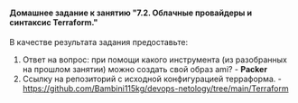 #### Домашнее задание к занятию "7.2. Облачные провайдеры и синтаксис Terraform."

В качестве результата задания предоставьте:

1. Ответ на вопрос: при помощи какого инструмента (из разобранных на прошлом занятии) можно создать свой образ ami? - **Packer**
2. Ссылку на репозиторий с исходной конфигурацией терраформа. - https://github.com/Bambini115kg/devops-netology/tree/main/Terraform
